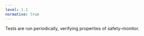 ```yaml
---
level: 1.1
normative: true
---
```


Tests are run periodically, verifying properties of safety-monitor.
